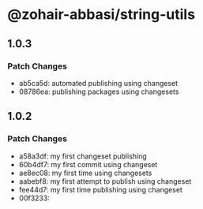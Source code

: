 # @zohair-abbasi/string-utils

## 1.0.3

### Patch Changes

- ab5ca5d: automated publishing using changeset
- 08786ea: publishing packages using changesets

## 1.0.2

### Patch Changes

- a58a3df: my first changeset publishing
- 60b4df7: my first commit using changeset
- ae8ec08: my first time using changesets
- aabebf8: my first attempt to publish using changeset
- fee44d7: my first time publishing using changeset
- 00f3233:
